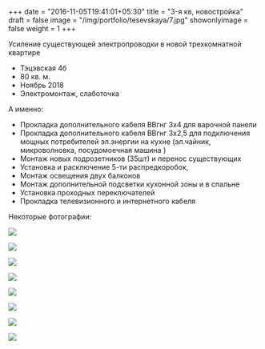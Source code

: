 +++
date = "2016-11-05T19:41:01+05:30"
title = "3-я кв, новостройка"
draft = false
image = "/img/portfolio/tesevskaya/7.jpg"
showonlyimage = false
weight = 1
+++

Усиление существующей электропроводки в новой трехкомнатной квартире

* Тэцэвская 4б
* 80 кв. м.
* Ноябрь 2018
* Электромонтаж, слаботочка


<!--more-->

А именно:

- Прокладка дополнительного кабеля ВВгнг 3х4 для варочной панели
- Прокладка дополнительного кабеля ВВгнг 3х2,5 для подключения мощных потребителей эл.энергии на кухне (эл.чайник, микроволновка, посудомоечная машина )
- Монтаж  новых подрозетников (35шт) и перенос существующих
- Установка и расключение 5-ти распредкоробок, 
- Монтаж освещения двух балконов
- Монтаж дополнительной подсветки кухонной зоны и в спальне
- Установка проходных переключателей
- Прокладка телевизионного и интернетного кабеля

Некоторые фотографии:

![](/img/portfolio/tesevskaya/6.jpg)

![](/img/portfolio/tesevskaya/7.jpg)

![](/img/portfolio/tesevskaya/8.jpg)

![](/img/portfolio/tesevskaya/5.jpg)

![](/img/portfolio/tesevskaya/1.jpg)

![](/img/portfolio/tesevskaya/2.jpg)

![](/img/portfolio/tesevskaya/3.jpg)

![](/img/portfolio/tesevskaya/4.jpg)

